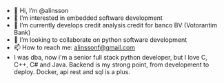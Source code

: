 - 👋 Hi, I’m @alinsson
- 👀 I’m interested in embedded software development
- 🌱 I’m currently develops credit analysis credit for banco BV (Votorantim Bank)
- 💞️ I’m looking to collaborate on python software development
- 📫 How to reach me: alinssonf@gmail.com
- I was dba, now i'm a senior full stack python developer, but I love C, C++, C# and Java. Backend is my strong point, from development to deploy. Docker, api rest and sql is a plus. 
<!---
alinsson/alinsson is a ✨ special ✨ repository because its `README.md` (this file) appears on your GitHub profile.
You can click the Preview link to take a look at your changes.
--->
